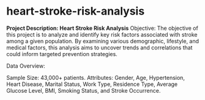 # heart-stroke-risk-analysis

**Project Description: Heart Stroke Risk Analysis**
Objective:
The objective of this project is to analyze and identify key risk factors associated with stroke among a given population. By examining various demographic, lifestyle, and medical factors, this analysis aims to uncover trends and correlations that could inform targeted prevention strategies.

Data Overview:

Sample Size: 43,000+ patients.
Attributes: Gender, Age, Hypertension, Heart Disease, Marital Status, Work Type, Residence Type, Average Glucose Level, BMI, Smoking Status, and Stroke Occurrence.
